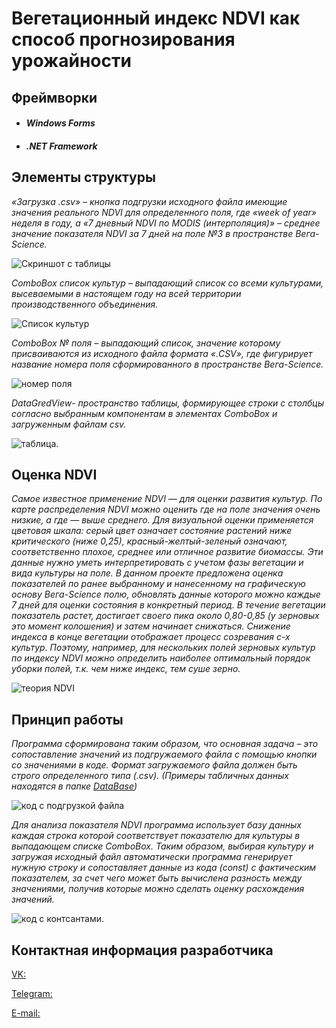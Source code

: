 # Вегетационный индекс NDVI как способ прогнозирования урожайности

## **Фреймворки**

- #### *Windows Forms*

- #### *.NET Framework*

## **Элементы структуры**

*«Загрузка .csv» – кнопка подгрузки исходного файла имеющие значения реального NDVI для определенного поля, где «week of year» неделя в году, а «7 дневный NDVI по MODIS (интерполяция)» – среднее значение показателя NDVI за 7 дней на поле №3 в пространстве Вега-Science.*

![Скриншот с таблицы](https://sun9-34.userapi.com/impg/ELG9jWghziJ1r9XftFyfxMWzJVaiW4MBddwRhQ/94rBiejG_dE.jpg?size=791x479&quality=96&sign=1ec2b205f547c745af553207cb91ef56&type=album)

*ComboBox список культур – выпадающий список со всеми культурами, высеваемыми в настоящем году на всей территории производственного объединения.*

![Список культур](https://sun7-20.userapi.com/impg/Lj1Im7AJ9VSpPDCLdOj_PT9Uuqv9hIuzkP9m5w/slU34VBVvYI.jpg?size=974x459&quality=96&sign=2d79faffaec7656548208eb8521105c4&type=album)

 *ComboBox № поля – выпадающий список, значение которому присваиваются из исходного файла формата «.CSV», где фигурирует название номера поля сформированного в пространстве Вега-Science.*
 
![номер поля](https://sun9-79.userapi.com/impg/IewZHFzBSK8ux-npYmgcCVzEQyk-IWx2eJQY9A/TjiIL7Uy7DM.jpg?size=974x469&quality=96&sign=5bc2e87e73c3b114f5a94e966a45afc7&type=album)

*DataGredView- пространство таблицы, формирующее строки с столбцы согласно выбранным компонентам в элементах ComboBox и загруженным файлам csv.*

![таблица](https://sun9-13.userapi.com/impg/np90ovZnb5O2HBPmMiPBRAWGILCmO4o8ggIHwA/A_Li3eA15eU.jpg?size=974x463&quality=96&sign=3247221ab0c52fd77886d56130b91b5d&type=album).

## **Оценка NDVI**

*Самое известное применение NDVI — для оценки развития культур. По карте распределения NDVI можно оценить где на поле значения очень низкие, а где — выше среднего. Для визуальной оценки применяется цветовая шкала: серый цвет означает состояние растений ниже критического (ниже 0,25), красный-желтый-зеленый означают, соответственно плохое, среднее или отличное развитие биомассы. Эти данные нужно уметь интерпретировать с учетом фазы вегетации и вида культуры на поле. В данном проекте предложена оценка показателей по ранее выбранному и нанесенному на графическую основу Вега-Science полю, обновлять данные которого можно каждые 7 дней для оценки состояния в конкретный период.*
*В течение вегетации показатель растет, достигает своего пика около 0,80-0,85 (у зерновых это момент колошения) и затем начинает снижаться. Снижение индекса в конце вегетации отображает процесс созревания с-х культур. Поэтому, например, для нескольких полей зерновых культур по индексу NDVI можно определить наиболее оптимальный порядок уборки полей, т.к. чем ниже индекс, тем суше зерно.*

![теория NDVI](https://sun9-36.userapi.com/impg/0f47Suh0jyrkyPi5E6pelkZ4DqsMV-qAkGM46Q/533qBWvkbIw.jpg?size=967x619&quality=96&sign=f0afe4ccc096a8b31f5e1246a3444656&type=album)


## **Принцип работы**

*Программа сформирована таким образом, что основная задача – это сопоставление значений из подгружаемого файла с помощью кнопки со значениями в коде. Формат загружаемого файла должен быть строго определенного типа (.csv). (Примеры табличных данных находятся в папке [DataBase](https://github.com/Digital-Department-Vavilov-University/Vegetation-index-NDVI-as-a-way-to-predict-yield/tree/main/DataBase))*

![код с подгрузкой файла](https://sun9-21.userapi.com/impg/houEWiWxVxf2DZqkX_GBJ4g-Obq6eThhgEEfZA/gwalmz_ntWk.jpg?size=973x408&quality=96&sign=3e63ef38b51de1d7beabed3120ff53f0&type=album)

*Для анализа показателя NDVI программа использует базу данных каждая строка которой соответствует показателю для культуры в выпадающем списке ComboBox. Таким образом, выбирая культуру и загружая исходный файл автоматически программа генерирует нужную строку и сопоставляет данные из кода (const) с фактическим показателем, за счет чего может быть вычислена разность между значениями, получив которые можно сделать оценку расхождения значений.*

![код с контсантами](https://sun7-18.userapi.com/impg/YjSPKXnl9D3bKj5BgBc35cMHNLxQzij-TXBdBQ/3tEUKmgk9wA.jpg?size=974x405&quality=96&sign=e2bca0b3fdf80a4b857e9f0d71532337&type=album).

## **Контактная информация разработчика**

[VK:](https://vk.com/anlat)

[Telegram:](https://t.me/anlat702)

[E-mail:](an.lat.702@yamdex.ru)
